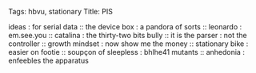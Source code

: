 Tags: hbvu, stationary
Title: PIS
  
ideas : for serial data :: the device box : a pandora of sorts :: leonardo : em.see.you :: catalina : the thirty-two bits bully :: it is the parser : not the controller :: growth mindset : now show me the money :: stationary bike : easier on footie :: soupçon of sleepless : bhlhe41 mutants :: anhedonia : enfeebles the apparatus